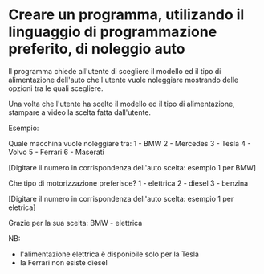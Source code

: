 # Creare un programma, utilizando il linguaggio di programmazione preferito, di noleggio auto  

Il programma chiede all'utente di scegliere il modello ed il tipo di alimentazione dell'auto che l'utente vuole noleggiare mostrando delle opzioni tra le quali scegliere.  
  
Una volta che l'utente ha scelto il modello ed il tipo di alimentazione, stampare a video la scelta fatta dall'utente.

Esempio:

Quale macchina vuole noleggiare tra:
1 - BMW
2 - Mercedes
3 - Tesla
4 - Volvo
5 - Ferrari
6 - Maserati

[Digitare il numero in corrispondenza dell'auto scelta: esempio 1 per BMW]  

Che tipo di motorizzazione preferisce?
1 - elettrica
2 - diesel
3 - benzina

[Digitare il numero in corrispondenza dell'auto scelta: esempio 1 per eletrica]

Grazie per la sua scelta:
BMW - elettrica

NB:

- l'alimentazione elettrica è disponibile solo per la Tesla  
- la Ferrari non esiste diesel  
